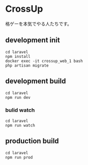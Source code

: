 # CrossUp
格ゲーを本気でやる人たちです。

## development init

```
cd laravel
npm install
docker exec -it crossup_web_1 bash
php artisan migrate
```

## development build

```
cd laravel
npm run dev
```

### bulid watch

```
cd laravel
npm run watch
```
## production build

```
cd laravel
npm run prod
```